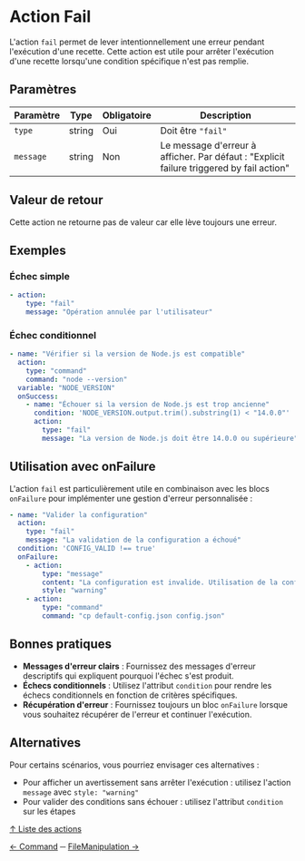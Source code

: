 # Action Fail

L'action `fail` permet de lever intentionnellement une erreur pendant l'exécution d'une recette. Cette action est utile
pour arrêter l'exécution d'une recette lorsqu'une condition spécifique n'est pas remplie.

## Paramètres

| Paramètre | Type   | Obligatoire | Description                                                                              |
|-----------|--------|-------------|------------------------------------------------------------------------------------------|
| `type`    | string | Oui         | Doit être `"fail"`                                                                       |
| `message` | string | Non         | Le message d'erreur à afficher. Par défaut : "Explicit failure triggered by fail action" |

## Valeur de retour

Cette action ne retourne pas de valeur car elle lève toujours une erreur.

## Exemples

### Échec simple

```yaml
- action:
    type: "fail"
    message: "Opération annulée par l'utilisateur"
```

### Échec conditionnel

```yaml
- name: "Vérifier si la version de Node.js est compatible"
  action:
    type: "command"
    command: "node --version"
  variable: "NODE_VERSION"
  onSuccess:
    - name: "Échouer si la version de Node.js est trop ancienne"
      condition: 'NODE_VERSION.output.trim().substring(1) < "14.0.0"'
      action:
        type: "fail"
        message: "La version de Node.js doit être 14.0.0 ou supérieure"
```

## Utilisation avec onFailure

L'action `fail` est particulièrement utile en combinaison avec les blocs `onFailure` pour implémenter une gestion
d'erreur personnalisée :

```yaml
- name: "Valider la configuration"
  action:
    type: "fail"
    message: "La validation de la configuration a échoué"
  condition: 'CONFIG_VALID !== true'
  onFailure:
    - action:
        type: "message"
        content: "La configuration est invalide. Utilisation de la configuration par défaut à la place."
        style: "warning"
    - action:
        type: "command"
        command: "cp default-config.json config.json"
```

## Bonnes pratiques

- **Messages d'erreur clairs** : Fournissez des messages d'erreur descriptifs qui expliquent pourquoi l'échec s'est
  produit.
- **Échecs conditionnels** : Utilisez l'attribut `condition` pour rendre les échecs conditionnels en fonction de
  critères spécifiques.
- **Récupération d'erreur** : Fournissez toujours un bloc `onFailure` lorsque vous souhaitez récupérer de l'erreur et
  continuer l'exécution.

## Alternatives

Pour certains scénarios, vous pourriez envisager ces alternatives :

- Pour afficher un avertissement sans arrêter l'exécution : utilisez l'action `message` avec `style: "warning"`
- Pour valider des conditions sans échouer : utilisez l'attribut `condition` sur les étapes

[↑ Liste des actions](../actions.md)

[← Command](command.md) ─ [FileManipulation →](fileManipulation.md)